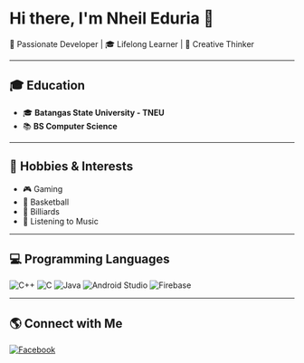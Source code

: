 # Hi there, I'm Nheil Eduria 👋  

🚀 Passionate Developer | 🎓 Lifelong Learner | 🎨 Creative Thinker  

---

## 🎓 Education  
- 🎓 **Batangas State University - TNEU**  
- 📚 **BS Computer Science** 

---

## 🎯 Hobbies & Interests  
- 🎮 Gaming  
- 🏀 Basketball  
- 🎱 Billiards  
- 🎵 Listening to Music  

---

## 💻 Programming Languages  
![C++](https://img.shields.io/badge/C++-00599C?style=for-the-badge&logo=c%2B%2B&logoColor=white)  ![C](https://img.shields.io/badge/C-00599C?style=for-the-badge&logo=c&logoColor=white)  ![Java](https://img.shields.io/badge/Java-007396?style=for-the-badge&logo=java&logoColor=white)  ![Android Studio](https://img.shields.io/badge/Android_Studio-3DDC84?style=for-the-badge&logo=android-studio&logoColor=white)  ![Firebase](https://img.shields.io/badge/Firebase-FFCA28?style=for-the-badge&logo=firebase&logoColor=black)  

---

## 🌎 Connect with Me  
[![Facebook](https://img.shields.io/badge/Facebook-1877F2?style=for-the-badge&logo=facebook&logoColor=white)](https://www.facebook.com/nheil.eduria.7)  
